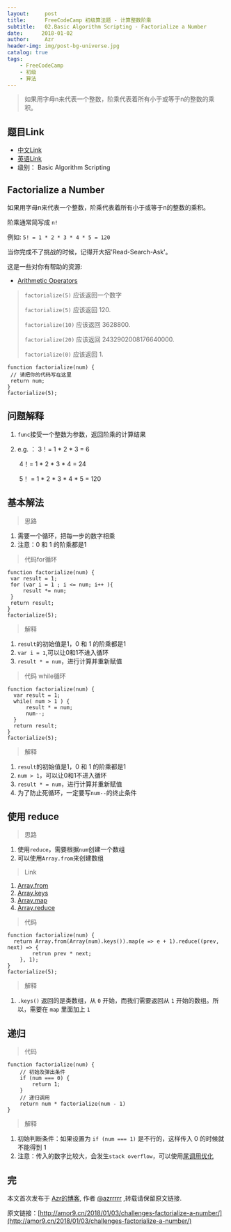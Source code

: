 ```yaml
---
layout:     post
title:      FreeCodeCamp 初级算法题 - 计算整数阶乘
subtitle:   02.Basic Algorithm Scripting - Factorialize a Number
date:      2018-01-02
author:     Azr
header-img: img/post-bg-universe.jpg
catalog: true
tags:
    - FreeCodeCamp
    - 初级
    - 算法
---
```



> 如果用字母n来代表一个整数，阶乘代表着所有小于或等于n的整数的乘积。

## 题目Link

- [中文Link](https://freecodecamp.cn/challenges/factorialize-a-number)
- [英语Link](https://www.freecodecamp.com/challenges/factorialize-a-number)
- 级别： Basic Algorithm Scripting

## Factorialize a Number

如果用字母n来代表一个整数，阶乘代表着所有小于或等于n的整数的乘积。

阶乘通常简写成 `n!`

例如: `5! = 1 * 2 * 3 * 4 * 5 = 120`

当你完成不了挑战的时候，记得开大招'Read-Search-Ask'。

这是一些对你有帮助的资源:

- [Arithmetic Operators](https://developer.mozilla.org/zh-CN/docs/Web/JavaScript/Reference/Operators/Arithmetic_Operators)

> `factorialize(5)` 应该返回一个数字
>
> `factorialize(5)` 应该返回 120.
>
> `factorialize(10)` 应该返回 3628800.
>
> `factorialize(20)` 应该返回 2432902008176640000.
>
> `factorialize(0)` 应该返回 1.

 ```
function factorialize(num) {
  // 请把你的代码写在这里
  return num;
}
factorialize(5);
 ```

## 问题解释

1. `func`接受一个整数为参数，返回阶乘的计算结果

2. e.g. ： 3！= 1 * 2 * 3 = 6 

   ​            4！= 1 * 2 * 3 * 4  = 24 

   ​	    5！ = 1 * 2 * 3 * 4  * 5 = 120

## 基本解法

> 思路

1. 需要一个循环，把每一步的数字相乘
2. 注意：0 和 1 的阶乘都是1 

> 代码for循环

```
function factorialize(num) {
 var result = 1;
 for (var i = 1 ; i <= num; i++ ){
     result *= num;
 }
 return result;
}
factorialize(5);
```

> 解释

1. `result`的初始值是1，0 和 1 的阶乘都是1 
2. `var i = 1`,可以让0和1不进入循环
3. `result * = num`，进行计算并重新赋值

> 代码 while循环

```
function factorialize(num) {
  var result = 1;
  while( num > 1 ) {
      result * = num;
      num--;
  }
  return result;
}
factorialize(5);
```

> 解释

1. `result`的初始值是1，0 和 1 的阶乘都是1 
2. `num > 1`，可以让0和1不进入循环
3. `result * = num`，进行计算并重新赋值
4. 为了防止死循环，一定要写`num--`的终止条件

## 使用 reduce

> 思路

1. 使用`reduce`，需要根据`num`创建一个数组
2. 可以使用`Array.from`来创建数组

> Link

1. [Array.from](https://developer.mozilla.org/en-US/docs/Web/JavaScript/Reference/Global_Objects/Array/from)
2. [Array.keys](https://developer.mozilla.org/en-US/docs/Web/JavaScript/Reference/Global_Objects/Array/keys)
3. [Array.map](https://developer.mozilla.org/en-US/docs/Web/JavaScript/Reference/Global_Objects/Array/map)
4. [Array.reduce](https://developer.mozilla.org/zh-CN/docs/Web/JavaScript/Reference/Global_Objects/Array/Reduce)

> 代码

```
function factorialize(num) {
  return Array.from(Array(num).keys()).map(e => e + 1).reduce((prev, next) => {
        retrun prev * next;
    }, 1);
}
factorialize(5);
```

> 解释

1.  `.keys()` 返回的是类数组，从 `0` 开始，而我们需要返回从 `1` 开始的数组。所以，需要在 `map` 里面加上 `1`

## 递归

> 代码

```
function factorialize(num) {
    // 初始及弹出条件
    if (num === 0) {
        return 1;
    }
    // 递归调用
    return num * factorialize(num - 1)
}
```

> 解释

1. 初始判断条件：如果设置为 `if (num === 1)` 是不行的，这样传入 0 的时候就不能得到 1 
2. 注意：传入的数字比较大，会发生`stack overflow`，可以使用[尾调用优化](http://www.ruanyifeng.com/blog/2015/04/tail-call.html)

## 完

本文首次发布于 [Azr的博客](http://amor9.cn), 作者 [@azrrrrr](https://github.com/azrrrrr/) ,转载请保留原文链接.

原文链接：[http://amor9.cn/2018/01/03/challenges-factorialize-a-number/](http://amor9.cn/2018/01/03/challenges-factorialize-a-number/)


